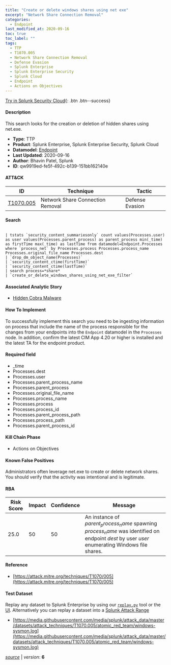 ```yaml
---
title: "Create or delete windows shares using net exe"
excerpt: "Network Share Connection Removal"
categories:
  - Endpoint
last_modified_at: 2020-09-16
toc: true
toc_label: ""
tags:
  - TTP
  - T1070.005
  - Network Share Connection Removal
  - Defense Evasion
  - Splunk Enterprise
  - Splunk Enterprise Security
  - Splunk Cloud
  - Endpoint
  - Actions on Objectives
---
```




[Try in Splunk Security Cloud](https://www.splunk.com/en_us/cyber-security.html){: .btn .btn--success}

#### Description

This search looks for the creation or deletion of hidden shares using net.exe.

- **Type**: TTP
- **Product**: Splunk Enterprise, Splunk Enterprise Security, Splunk Cloud
- **Datamodel**: [Endpoint](https://docs.splunk.com/Documentation/CIM/latest/User/Endpoint)
- **Last Updated**: 2020-09-16
- **Author**: Bhavin Patel, Splunk
- **ID**: qw9919ed-fe5f-492c-b139-151bb162140e


#### ATT&CK

| ID          | Technique   | Tactic       |
| ----------- | ----------- |--------------|
| [T1070.005](https://attack.mitre.org/techniques/T1070/005/) | Network Share Connection Removal | Defense Evasion |


#### Search

```

| tstats `security_content_summariesonly` count values(Processes.user) as user values(Processes.parent_process) as parent_process min(_time) as firstTime max(_time) as lastTime from datamodel=Endpoint.Processes where `process_net` by Processes.process Processes.process_name Processes.original_file_name Processes.dest 
| `drop_dm_object_name(Processes)` 
| `security_content_ctime(firstTime)`
| `security_content_ctime(lastTime)` 
| search process=*share* 
| `create_or_delete_windows_shares_using_net_exe_filter` 
```

#### Associated Analytic Story
* [Hidden Cobra Malware](/stories/hidden_cobra_malware)


#### How To Implement
To successfully implement this search you need to be ingesting information on process that include the name of the process responsible for the changes from your endpoints into the `Endpoint` datamodel in the `Processes` node. In addition, confirm the latest CIM App 4.20 or higher is installed and the latest TA for the endpoint product.

#### Required field
* _time
* Processes.dest
* Processes.user
* Processes.parent_process_name
* Processes.parent_process
* Processes.original_file_name
* Processes.process_name
* Processes.process
* Processes.process_id
* Processes.parent_process_path
* Processes.process_path
* Processes.parent_process_id


#### Kill Chain Phase
* Actions on Objectives


#### Known False Positives
Administrators often leverage net.exe to create or delete network shares. You should verify that the activity was intentional and is legitimate.



#### RBA

| Risk Score  | Impact      | Confidence   | Message      |
| ----------- | ----------- |--------------|--------------|
| 25.0 | 50 | 50 | An instance of $parent_process_name$ spawning $process_name$ was identified on endpoint $dest$ by user $user$ enumerating Windows file shares. |



#### Reference

* [https://attack.mitre.org/techniques/T1070/005](https://attack.mitre.org/techniques/T1070/005)



#### Test Dataset
Replay any dataset to Splunk Enterprise by using our [`replay.py`](https://github.com/splunk/attack_data#using-replaypy) tool or the [UI](https://github.com/splunk/attack_data#using-ui).
Alternatively you can replay a dataset into a [Splunk Attack Range](https://github.com/splunk/attack_range#replay-dumps-into-attack-range-splunk-server)

* [https://media.githubusercontent.com/media/splunk/attack_data/master/datasets/attack_techniques/T1070.005/atomic_red_team/windows-sysmon.log](https://media.githubusercontent.com/media/splunk/attack_data/master/datasets/attack_techniques/T1070.005/atomic_red_team/windows-sysmon.log)



[*source*](https://github.com/splunk/security_content/tree/develop/detections/endpoint/create_or_delete_windows_shares_using_net_exe.yml) \| *version*: **6**